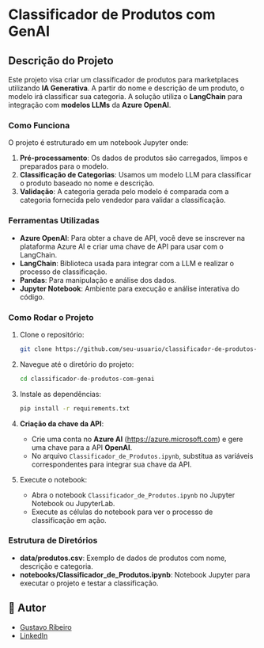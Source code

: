 
# Classificador de Produtos com GenAI

## Descrição do Projeto

Este projeto visa criar um classificador de produtos para marketplaces utilizando **IA Generativa**. A partir do nome e descrição de um produto, o modelo irá classificar sua categoria. A solução utiliza o **LangChain** para integração com **modelos LLMs** da **Azure OpenAI**.

### Como Funciona

O projeto é estruturado em um notebook Jupyter onde:

1. **Pré-processamento**: Os dados de produtos são carregados, limpos e preparados para o modelo.
2. **Classificação de Categorias**: Usamos um modelo LLM para classificar o produto baseado no nome e descrição.
3. **Validação**: A categoria gerada pelo modelo é comparada com a categoria fornecida pelo vendedor para validar a classificação.

### Ferramentas Utilizadas

- **Azure OpenAI**: Para obter a chave de API, você deve se inscrever na plataforma Azure AI e criar uma chave de API para usar com o LangChain.
- **LangChain**: Biblioteca usada para integrar com a LLM e realizar o processo de classificação.
- **Pandas**: Para manipulação e análise dos dados.
- **Jupyter Notebook**: Ambiente para execução e análise interativa do código.

### Como Rodar o Projeto

1. Clone o repositório:
   ```bash
   git clone https://github.com/seu-usuario/classificador-de-produtos-com-genai.git
   ```

2. Navegue até o diretório do projeto:
   ```bash
   cd classificador-de-produtos-com-genai
   ```

3. Instale as dependências:
   ```bash
   pip install -r requirements.txt
   ```

4. **Criação da chave da API**:
   - Crie uma conta no **Azure AI** (https://azure.microsoft.com) e gere uma chave para a API **OpenAI**.
   - No arquivo `Classificador_de_Produtos.ipynb`, substitua as variáveis correspondentes para integrar sua chave da API.

5. Execute o notebook:
   - Abra o notebook `Classificador_de_Produtos.ipynb` no Jupyter Notebook ou JupyterLab.
   - Execute as células do notebook para ver o processo de classificação em ação.

### Estrutura de Diretórios

- **data/produtos.csv**: Exemplo de dados de produtos com nome, descrição e categoria.
- **notebooks/Classificador_de_Produtos.ipynb**: Notebook Jupyter para executar o projeto e testar a classificação.

## 👤 Autor

- [Gustavo Ribeiro](https://github.com/queirozene)
- [LinkedIn](https://www.linkedin.com/in/guxtavoqr/)
